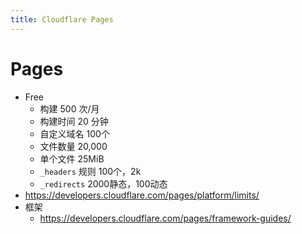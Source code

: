 ```yaml
---
title: Cloudflare Pages
---
```


# Pages

- Free
  - 构建 500 次/月
  - 构建时间 20 分钟
  - 自定义域名 100个
  - 文件数量 20,000
  - 单个文件 25MiB
  - `_headers` 规则 100个，2k
  - `_redirects` 2000静态，100动态
- https://developers.cloudflare.com/pages/platform/limits/
- 框架
  - https://developers.cloudflare.com/pages/framework-guides/
